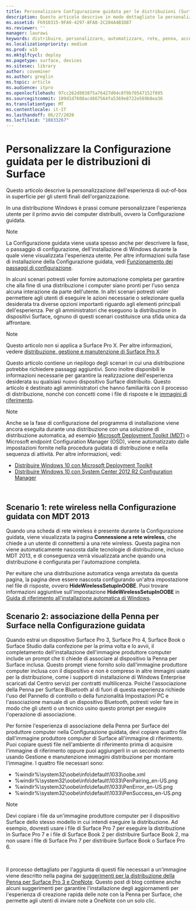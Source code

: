 ```yaml
---
title: Personalizzare Configurazione guidata per le distribuzioni (Surface)
description: Questo articolo descrive in modo dettagliato la personalizzazione della Configurazione guidata di Surface per gli utenti finali nella tua organizzazione.
ms.assetid: F6910315-9FA9-4297-8FA8-2C284A4B1D87
ms.reviewer: ''
manager: laurawi
keywords: distribuire, personalizzare, automatizzare, rete, penna, accoppiare, avviare
ms.localizationpriority: medium
ms.prod: w10
ms.mktglfcycl: deploy
ms.pagetype: surface, devices
ms.sitesec: library
author: coveminer
ms.author: greglin
ms.topic: article
ms.audience: itpro
ms.openlocfilehash: 97cc262d803875a76427d04c8f9b70547152f895
ms.sourcegitcommit: 109d1d7608ac4667564fa5369e8722e569b8ea36
ms.translationtype: MT
ms.contentlocale: it-IT
ms.lasthandoff: 06/27/2020
ms.locfileid: "10833267"
---
```

# Personalizzare la Configurazione guidata per le distribuzioni di Surface

Questo articolo descrive la personalizzazione dell'esperienza di out-of-box in superficie per gli utenti finali dell'organizzazione.

In una distribuzione Windows è prassi comune personalizzare l'esperienza utente per il primo avvio dei computer distribuiti, ovvero la Configurazione guidata.

>[!NOTE]
>La Configurazione guidata viene usata spesso anche per descrivere la fase, o passaggio di configurazione, dell'installazione di Windows durante la quale viene visualizzata l'esperienza utente. Per altre informazioni sulla fase di installazione della Configurazione guidata, vedi [Funzionamento dei passaggi di configurazione](https://msdn.microsoft.com/library/windows/hardware/dn898581.aspx).

In alcuni scenari potresti voler fornire automazione completa per garantire che alla fine di una distribuzione i computer siano pronti per l'uso senza alcuna interazione da parte dell'utente. In altri scenari potresti voler permettere agli utenti di eseguire le azioni necessarie o selezionare quella desiderata tra diverse opzioni importanti riguardo agli elementi principali dell'esperienza. Per gli amministratori che eseguono la distribuzione in dispositivi Surface, ognuno di questi scenari costituisce una sfida unica da affrontare.

> [!NOTE]
> Questo articolo non si applica a Surface Pro X. Per altre informazioni, vedere [distribuzione, gestione e manutenzione di Surface Pro X](surface-pro-arm-app-management.md)

Questo articolo contiene un riepilogo degli scenari in cui una distribuzione potrebbe richiedere passaggi aggiuntivi. Sono inoltre disponibili le informazioni necessarie per garantire la realizzazione dell'esperienza desiderata su qualsiasi nuovo dispositivo Surface distribuito. Questo articolo è destinato agli amministratori che hanno familiarità con il processo di distribuzione, nonché con concetti come i file di risposte e le [immagini di riferimento](https://technet.microsoft.com/itpro/windows/deploy/create-a-windows-10-reference-image).

>[!NOTE]
>Anche se la fase di configurazione del programma di installazione viene ancora eseguita durante una distribuzione con una soluzione di distribuzione automatica, ad esempio [Microsoft Deployment Toolkit (MDT)](https://go.microsoft.com/fwlink/p/?LinkId=618117) o Microsoft endpoint Configuration Manager (OSD), viene automatizzato dalle impostazioni fornite nella procedura guidata di distribuzione e nella sequenza di attività. Per altre informazioni, vedi:<br/>
>- [Distribuire Windows 10 con Microsoft Deployment Toolkit](https://technet.microsoft.com/itpro/windows/deploy/deploy-windows-10-with-the-microsoft-deployment-toolkit)
>- [Distribuire Windows 10 con System Center 2012 R2 Configuration Manager](https://technet.microsoft.com/itpro/windows/deploy/deploy-windows-10-with-system-center-2012-r2-configuration-manager)

 

##  <a name="scenario-1:-wireless-networking-in-oobe-with-mdt-2013"></a>Scenario 1: rete wireless nella Configurazione guidata con MDT 2013


Quando una scheda di rete wireless è presente durante la Configurazione guidata, viene visualizzata la pagina **Connessione a rete wireless**, che chiede a un utente di connettersi a una rete wireless. Questa pagina non viene automaticamente nascosta dalle tecnologie di distribuzione, incluso MDT 2013, e di conseguenza verrà visualizzata anche quando una distribuzione è configurata per l'automazione completa.

Per evitare che una distribuzione automatica venga arrestata da questa pagina, la pagina deve essere nascosta configurando un'altra impostazione nel file di risposte, ovvero **HideWirelessSetupInOOBE**. Puoi trovare informazioni aggiuntive sull'impostazione **HideWirelessSetupInOOBE** in [Guida di riferimento all'installazione automatica di Windows](https://technet.microsoft.com/library/ff716213.aspx).

##  <a name="scenario-2:-surface-pen-pairing-in-oobe"></a>Scenario 2: associazione della Penna per Surface nella Configurazione guidata


Quando estrai un dispositivo Surface Pro 3, Surface Pro 4, Surface Book o Surface Studio dalla confezione per la prima volta e lo avvii, il completamento dell'installazione dell'immagine produttore computer include un prompt che ti chiede di associare al dispositivo la Penna per Surface inclusa. Questo prompt viene fornito solo dall'immagine produttore computer inclusa con il dispositivo e non è compreso in altre immagini usate per la distribuzione, come i supporti di installazione di Windows Enterprise scaricati dal Centro servizi per contratti multilicenza. Poiché l'associazione della Penna per Surface Bluetooth al di fuori di questa esperienza richiede l'uso del Pannello di controllo o della funzionalità Impostazioni PC e l'associazione manuale di un dispositivo Bluetooth, potresti voler fare in modo che gli utenti o un tecnico usino questo prompt per eseguire l'operazione di associazione.

Per fornire l'esperienza di associazione della Penna per Surface del produttore computer nella Configurazione guidata, devi copiare quattro file dall'immagine produttore computer di Surface all'immagine di riferimento. Puoi copiare questi file nell'ambiente di riferimento prima di acquisire l'immagine di riferimento oppure puoi aggiungerli in un secondo momento usando Gestione e manutenzione immagini distribuzione per montare l'immagine. I quattro file necessari sono:

-   %windir%\\system32\\oobe\\info\\default\\1033\\oobe.xml
-   %windir%\\system32\\oobe\\info\\default\\1033\\PenPairing\_en-US.png
-   %windir%\\system32\\oobe\\info\\default\\1033\\PenError\_en-US.png
-   %windir%\\system32\\oobe\\info\\default\\1033\\PenSuccess\_en-US.png

>[!NOTE]
>Devi copiare i file da un'immagine produttore computer per il dispositivo Surface dello stesso modello in cui intendi eseguire la distribuzione. Ad esempio, dovresti usare i file di Surface Pro 7 per eseguire la distribuzione in Surface Pro 7 e i file di Surface Book 2 per distribuire Surface Book 2, ma non usare i file di Surface Pro 7 per distribuire Surface Book o Surface Pro 6.

 

Il processo dettagliato per l'aggiunta di questi file necessari a un'immagine viene descritto nella pagina dei [suggerimenti per la distribuzione della Penna per Surface Pro 3 e OneNote](https://blogs.technet.microsoft.com/askcore/2014/07/15/deploying-surface-pro-3-pen-and-onenote-tips/). Questo post di blog contiene anche alcuni suggerimenti per garantire l'installazione degli aggiornamenti per l'esperienza di creazione rapida delle note con la Penna per Surface, che permette agli utenti di inviare note a OneNote con un solo clic.

 

 





